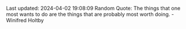Last updated: 2024-04-02 19:08:09
Random Quote: The things that one most wants to do are the things that are probably most worth doing. - Winifred Holtby